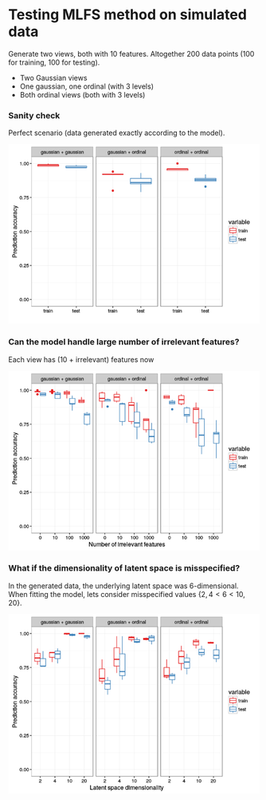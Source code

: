 
# Testing MLFS method on simulated data

Generate two views, both with 10 features. Altogether 200 data points (100 for training, 100 for testing). 

- Two Gaussian views
- One gaussian, one ordinal (with 3 levels)
- Both ordinal views (both with 3 levels)



### Sanity check

Perfect scenario (data generated exactly according to the model). 

![](experiment1_files/figure-html/unnamed-chunk-2-1.png)



### Can the model handle large number of irrelevant features?

Each view has (10 + irrelevant) features now

![](experiment1_files/figure-html/unnamed-chunk-3-1.png)

### What if the dimensionality of latent space is misspecified?

In the generated data, the underlying latent space was 6-dimensional. When fitting the model, lets consider misspecified values $\{2, 4 < 6 < 10, 20\}$. 

![](experiment1_files/figure-html/unnamed-chunk-4-1.png)
